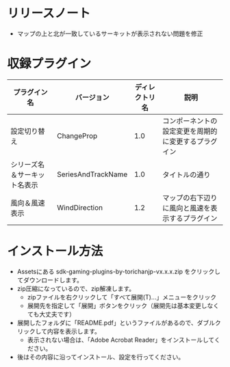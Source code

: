 リリースノート
==============================
* マップの上と北が一致しているサーキットが表示されない問題を修正

収録プラグイン
==============================

| プラグイン名 | バージョン               | ディレクトリ名 | 説明 |
| ---------- |---------------------|---------| ---- |
| 設定切り替え | ChangeProp          | 1.0     | コンポーネントの設定変更を周期的に変更するプラグイン  |
| シリーズ名＆サーキット名表示　| SeriesAndTrackName | 1.0     | タイトルの通り                  |
| 風向＆風速表示 | WindDirection       | 1.2     | マップの右下辺りに風向と風速を表示するプラグイン |

インストール方法
==============================
* Assetsにある sdk-gaming-plugins-by-torichanjp-vx.x.x.zip をクリックしてダウンロードします。
* zip圧縮になっているので、zip解凍します。
  * zipファイルを右クリックして「すべて展開(T)...」メニューをクリック
  * 展開先を指定して「展開」ボタンをクリック（展開先は基本変更しなくても大丈夫です）
* 展開したフォルダに「README.pdf」というファイルがあるので、ダブルクリックして内容を表示します。
  * 表示されない場合は、「Adobe Acrobat Reader」をインストールしてください。
* 後はその内容に沿ってインストール、設定を行ってください。
